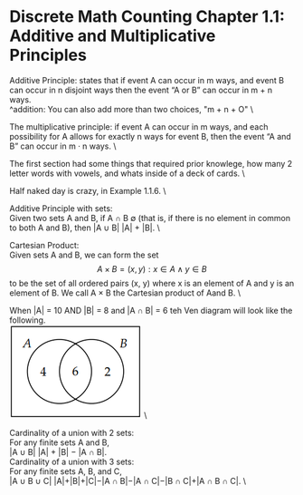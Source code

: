 # Discrete Math Counting Chapter 1.1: Additive and Multiplicative Principles

Additive Principle: states that if event A can occur in m ways, and event B can occur in n disjoint ways then the event “A or B” can occur in m + n ways. \
^addition: You can also add more than two choices, "m + n + O" \

The multiplicative principle: if event A can occur in m ways, and each possibility for A allows for exactly n ways for event B, then the event “A and B” can occur in m · n ways. \

The first section had some things that required prior knowlege, how many 2 letter words with vowels, and whats inside of a deck of cards. \

Half naked day is crazy, in Example 1.1.6. \

Additive Principle with sets:\
Given two sets A and B, if A ∩ B  ∅ (that is, if there is no element in common to both A and B), then |A ∪ B|  |A| + |B|. \

Cartesian Product:\
Given sets A and B, we can form the set \
$$ A × B = {(x, y) : x ∈ A ∧ y ∈ B} $$
to be the set of all ordered pairs (x, y) where x is an element of A and y is an element of B. We call A × B the Cartesian product of Aand B. \

When |A| = 10 AND |B| = 8 and |A ∩ B| = 6 teh Ven diagram will look like the following. \
![Ven Diagram](image.png) \

Cardinality of a union with 2 sets: \
For any finite sets A and B, \
|A ∪ B|  |A| + |B| − |A ∩ B|. \
Cardinality of a union with 3 sets: \
For any finite sets A, B, and C, \
|A ∪ B ∪ C|  |A|+|B|+|C|−|A ∩ B|−|A ∩ C|−|B ∩ C|+|A ∩ B ∩ C|. \
